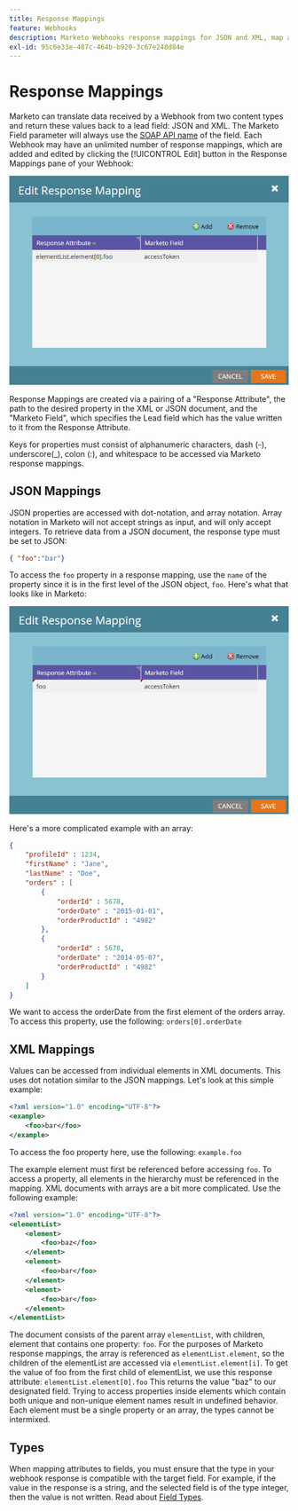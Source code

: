 ```yaml
---
title: Response Mappings
feature: Webhooks
description: Marketo Webhooks response mappings for JSON and XML, map attributes to lead fields with SOAP API names, dot and array notation, and type compatibility.
exl-id: 95c6e33e-487c-464b-b920-3c67e248d84e
---
```

# Response Mappings

Marketo can translate data received by a Webhook from two content types and return these values back to a lead field: JSON and XML. The Marketo Field parameter will always use the [SOAP API name](../rest-api/fields.md) of the field. Each Webhook may have an unlimited number of response mappings, which are added and edited by clicking the [!UICONTROL Edit] button in the Response Mappings pane of your Webhook:

![Response-Mapping](assets/response-mapping.png)

Response Mappings are created via a pairing of a "Response Attribute", the path to the desired property in the XML or JSON document, and the "Marketo Field", which specifies the Lead field which has the value written to it from the Response Attribute.

Keys for properties must consist of alphanumeric characters, dash (-), underscore(_), colon (:), and whitespace to be accessed via Marketo response mappings.

## JSON Mappings

JSON properties are accessed with dot-notation, and array notation. Array notation in Marketo will not accept strings as input, and will only accept integers. To retrieve data from a JSON document, the response type must be set to JSON:

```json
{ "foo":"bar"}
```

To access the `foo` property in a response mapping, use the `name` of the property since it is in the first level of the JSON object, `foo`. Here's what that looks like in Marketo:

![Response Mapping](assets/json-resp.png)

Here's a more complicated example with an array:

```json
{
    "profileId" : 1234,
    "firstName" : "Jane",
    "lastName" : "Doe",
    "orders" : [
        {
            "orderId" : 5678,
            "orderDate" : "2015-01-01",
            "orderProductId" : "4982"
        },
        {
            "orderId" : 5678,
            "orderDate" : "2014-05-07",
            "orderProductId" : "4982"
        }
    ]
}
```

We want to access the orderDate from the first element of the orders array. To access this property, use the following: `orders[0].orderDate`

## XML Mappings

Values can be accessed from individual elements in XML documents. This uses dot notation similar to the JSON mappings. Let's look at this simple example:

```xml
<?xml version="1.0" encoding="UTF-8"?>
<example>
    <foo>bar</foo>
</example>
```

To access the foo property here, use the following: `example.foo`

The example element must first be referenced before accessing `foo`. To access a property, all elements in the hierarchy must be referenced in the mapping. XML documents with arrays are a bit more complicated. Use the following example:

```xml
<?xml version="1.0" encoding="UTF-8"?>
<elementList>
    <element>
        <foo>baz</foo>
    </element>
    <element>
        <foo>bar</foo>
    </element>
    <element>
        <foo>bar</foo>
    </element>
</elementList>
```

The document consists of the parent array `elementList`, with children, element that contains one property: `foo`. For the purposes of Marketo response mappings, the array is referenced as `elementList.element`, so the children of the elementList are accessed via `elementList.element[i]`. To get the value of foo from the first child of elementList, we use this response attribute: `elementList.element[0].foo` This returns the value "baz" to our designated field. Trying to access properties inside elements which contain both unique and non-unique element names result in undefined behavior. Each element must be a single property or an array, the types cannot be intermixed.

## Types

When mapping attributes to fields, you must ensure that the type in your webhook response is compatible with the target field. For example, if the value in the response is a string, and the selected field is of the type integer, then the value is not written. Read about [Field Types](../rest-api/field-types.md).
